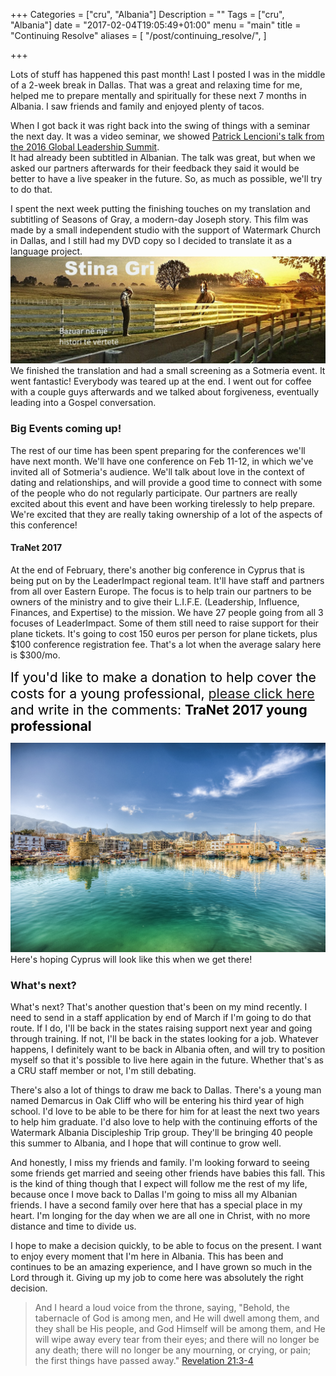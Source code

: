 +++
Categories = ["cru", "Albania"]
Description = ""
Tags = ["cru", "Albania"]
date = "2017-02-04T19:05:49+01:00"
menu = "main"
title = "Continuing Resolve"
aliases = [
  "/post/continuing_resolve/",
]

+++

Lots of stuff has happened this past month!  Last I posted I was in the middle
of a 2-week break in Dallas.  That was a great and relaxing time for me, helped
me to prepare mentally and spiritually for these next 7 months in Albania. I
saw friends and family and enjoyed plenty of tacos.

When I got back it was right back into the swing of things with a seminar the
next day.  It was a video seminar, we showed [Patrick Lencioni's talk from the
2016 Global Leadership Summit](http://www.willowcreek.com/events/leadership/2016-domestic-b/#faculty#PatrickLencioni).  
It had already been subtitled in Albanian.  The talk was great, but when we
asked our partners afterwards for their feedback they said it would be better
to have a live speaker in the future.  So, as much as possible, we'll try to
do that.

I spent the next week putting the finishing touches on my translation and
subtitling of Seasons of Gray, a modern-day Joseph story.  This film was made
by a small independent studio with the support of Watermark Church in Dallas,
and I still had my DVD copy so I decided to translate it as a language project.
![Seasons Of Gray trailer image](/images/2017/sograydvd_bottom.jpg)
We finished the translation and had a small screening as a Sotmeria event.
It went fantastic!  Everybody was teared up at the end.  I went out for coffee
with a couple guys afterwards and we talked about forgiveness, eventually
leading into a Gospel conversation.

### Big Events coming up!

The rest of our time has been spent preparing for the conferences we'll have
next month.  We'll have one conference on Feb 11-12, in which we've invited
all of Sotmeria's audience.  We'll talk about love in the context of dating
and relationships, and will provide a good time to connect with some of the
people who do not regularly participate.  Our partners are really excited
about this event and have been working tirelessly to help prepare.  We're
excited that they are really taking ownership of a lot of the aspects of this
conference!

#### TraNet 2017

At the end of February, there's another big conference in Cyprus that is being
put on by the LeaderImpact regional team.  It'll have staff and partners from
all over Eastern Europe.  The focus is to help train our partners to be owners
of the ministry and to give their L.I.F.E. (Leadership, Influence, Finances, and Expertise) to the mission.  We have 27 people going from all 3 focuses of LeaderImpact.  Some of them still need to raise support for their plane tickets.  It's going to cost 150 euros per person for plane tickets, plus $100 conference registration fee.  That's a lot when the average salary here is $300/mo.  

<span style="font-size:16pt; color:black">
If you'd like to make a donation to help cover the costs for a young professional, <a href="https://give.cru.org/0905203">please click here</a><br/> and write in the comments: <b>TraNet 2017 young professional</b>
</span>

![Cyprus](/images/2017/cyprus.jpg)
Here's hoping Cyprus will look like this when we get there!

### What's next?

What's next?  That's another question that's been on my mind recently.  I need
to send in a staff application by end of March if I'm going to do that route.
If I do, I'll be back in the states raising support next year and going through
training.  If not, I'll be back in the states looking for a job.  Whatever
happens, I definitely want to be back in Albania often, and will try to
position myself so that it's possible to live here again in the future.
Whether that's as a CRU staff member or not, I'm still debating.

There's also a lot of things to draw me back to Dallas.  There's a young man
named Demarcus in Oak Cliff who will be entering his third year of high school.
I'd love to be able to be there for him for at least the next two years to
help him graduate.  I'd also love to help with the continuing efforts of the
Watermark Albania Discipleship Trip group.  They'll be bringing 40 people this
summer to Albania, and I hope that will continue to grow well.

And honestly, I miss my friends and family.  I'm looking forward to seeing some
friends get married and seeing other friends have babies this fall.  This is
the kind of thing though that I expect will follow me the rest of my life,
because once I move back to Dallas I'm going to miss all my Albanian friends.
I have a second family over here that has a special place in my heart.  I'm longing for the day when we are all one in Christ, with no more distance
and time to divide us.

I hope to make a decision quickly, to be able to focus on the present.  I want
to enjoy every moment that I'm here in Albania.  This has been and continues
to be an amazing experience, and I have grown so much in the Lord through it.
Giving up my job to come here was absolutely the right decision.

> And I heard a loud voice from the throne, saying, "Behold, the tabernacle
> of God is among men, and He will dwell among them, and they shall be His
> people, and God Himself will be among them,
> and He will wipe away every tear from their eyes; and there will no longer
> be any death; there will no longer be any mourning, or crying, or pain; the
> first things have passed away." <span class="source"><a href="http://biblehub.com/niv/revelation/21.htm">Revelation 21:3-4</a></span>
